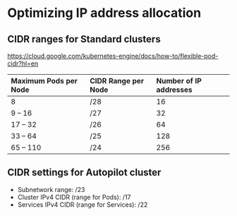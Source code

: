 # Optimizing IP address allocation

## CIDR ranges for Standard clusters

https://cloud.google.com/kubernetes-engine/docs/how-to/flexible-pod-cidr?hl=en

Maximum Pods per Node| CIDR Range per Node | Number of IP addresses
:- |:- |:-
8 |	/28 |	16
9 – 16 | /27 |	32
17 – 32 |	/26 |	64
33 – 64 |	/25 |	128
65 – 110 | /24 | 256


## CIDR settings for Autopilot cluster

+ Subnetwork range: /23
+ Cluster IPv4 CIDR (range for Pods): /17
+ Services IPv4 CIDR (range for Services): /22
